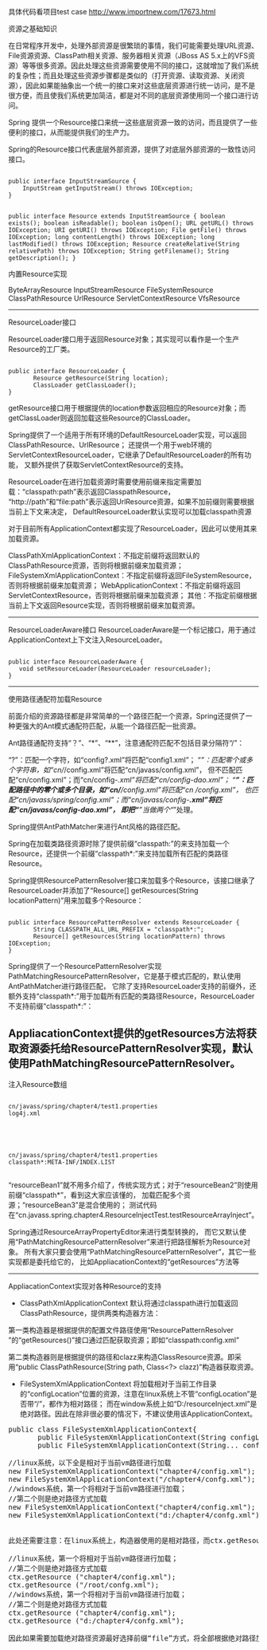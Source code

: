具体代码看项目test case
<http://www.importnew.com/17673.html>

资源之基础知识

在日常程序开发中，处理外部资源是很繁琐的事情，我们可能需要处理URL资源、File资源资源、ClassPath相关资源、服务器相关资源（JBoss AS 5.x上的VFS资源）等等很多资源。因此处理这些资源需要使用不同的接口，这就增加了我们系统的复杂性；而且处理这些资源步骤都是类似的（打开资源、读取资源、关闭资源），因此如果能抽象出一个统一的接口来对这些底层资源进行统一访问，是不是很方便，而且使我们系统更加简洁，都是对不同的底层资源使用同一个接口进行访问。

Spring 提供一个Resource接口来统一这些底层资源一致的访问，而且提供了一些便利的接口，从而能提供我们的生产力。

Spring的Resource接口代表底层外部资源，提供了对底层外部资源的一致性访问接口。

<code>
public interface InputStreamSource {
    InputStream getInputStream() throws IOException;
}
 
public interface Resource extends InputStreamSource {
       boolean exists();
       boolean isReadable();
       boolean isOpen();
       URL getURL() throws IOException;
       URI getURI() throws IOException;
       File getFile() throws IOException;
       long contentLength() throws IOException;
       long lastModified() throws IOException;
       Resource createRelative(String relativePath) throws IOException;
       String getFilename();
       String getDescription();
}
</code>


内置Resource实现

ByteArrayResource
InputStreamResource
FileSystemResource
ClassPathResource
UrlResource
ServletContextResource
VfsResource

---
ResourceLoader接口

ResourceLoader接口用于返回Resource对象；其实现可以看作是一个生产Resource的工厂类。

<code>
public interface ResourceLoader {
       Resource getResource(String location);
       ClassLoader getClassLoader();
}
</code>

getResource接口用于根据提供的location参数返回相应的Resource对象；而getClassLoader则返回加载这些Resource的ClassLoader。

Spring提供了一个适用于所有环境的DefaultResourceLoader实现，可以返回ClassPathResource、UrlResource；
还提供一个用于web环境的ServletContextResourceLoader，它继承了DefaultResourceLoader的所有功能，
又额外提供了获取ServletContextResource的支持。


ResourceLoader在进行加载资源时需要使用前缀来指定需要加载：“classpath:path”表示返回ClasspathResource，
“http://path”和“file:path”表示返回UrlResource资源，如果不加前缀则需要根据当前上下文来决定，
DefaultResourceLoader默认实现可以加载classpath资源


对于目前所有ApplicationContext都实现了ResourceLoader，因此可以使用其来加载资源。

ClassPathXmlApplicationContext：不指定前缀将返回默认的ClassPathResource资源，否则将根据前缀来加载资源；
FileSystemXmlApplicationContext：不指定前缀将返回FileSystemResource，否则将根据前缀来加载资源；
WebApplicationContext：不指定前缀将返回ServletContextResource，否则将根据前缀来加载资源；
其他：不指定前缀根据当前上下文返回Resource实现，否则将根据前缀来加载资源。

---
ResourceLoaderAware接口
ResourceLoaderAware是一个标记接口，用于通过ApplicationContext上下文注入ResourceLoader。

<code>
public interface ResourceLoaderAware {
   void setResourceLoader(ResourceLoader resourceLoader);
}
</code>

---
使用路径通配符加载Resource


前面介绍的资源路径都是非常简单的一个路径匹配一个资源，Spring还提供了一种更强大的Ant模式通配符匹配，从能一个路径匹配一批资源。

Ant路径通配符支持“？”、“*”、“**”，注意通配符匹配不包括目录分隔符“/”：

“?”：匹配一个字符，如“config?.xml”将匹配“config1.xml”；
“*”：匹配零个或多个字符串，如“cn/*/config.xml”将匹配“cn/javass/config.xml”，
但不匹配匹配“cn/config.xml”；而“cn/config-*.xml”将匹配“cn/config-dao.xml”；
 “**”：匹配路径中的零个或多个目录，如“cn/**/config.xml”将匹配“cn /config.xml”，
 也匹配“cn/javass/spring/config.xml”；而“cn/javass/config-**.xml”将匹配“cn/javass/config-dao.xml”，
 即把“**”当做两个“*”处理。
 
Spring提供AntPathMatcher来进行Ant风格的路径匹配。

Spring在加载类路径资源时除了提供前缀“classpath:”的来支持加载一个Resource，还提供一个前缀“classpath*:”来支持加载所有匹配的类路径Resource。

Spring提供ResourcePatternResolver接口来加载多个Resource，该接口继承了ResourceLoader并添加了“Resource[] getResources(String locationPattern)”用来加载多个Resource：

<code>
public interface ResourcePatternResolver extends ResourceLoader {
       String CLASSPATH_ALL_URL_PREFIX = "classpath*:";
       Resource[] getResources(String locationPattern) throws IOException;
}
</code>

Spring提供了一个ResourcePatternResolver实现PathMatchingResourcePatternResolver，它是基于模式匹配的，默认使用AntPathMatcher进行路径匹配，
它除了支持ResourceLoader支持的前缀外，还额外支持“classpath*:”用于加载所有匹配的类路径Resource，ResourceLoader不支持前缀“classpath*:”：

AppliacationContext提供的getResources方法将获取资源委托给ResourcePatternResolver实现，默认使用PathMatchingResourcePatternResolver。
---

注入Resource数组
<code>
<bean id="resourceBean1" class="cn.javass.spring.chapter4.bean.ResourceBean4">
<property name="resources">
        <array>
            <value>cn/javass/spring/chapter4/test1.properties</value>
            <value>log4j.xml</value>
        </array>
    </property>
</bean>
<bean id="resourceBean2" class="cn.javass.spring.chapter4.bean.ResourceBean4">
<property name="resources" value="classpath*:META-INF/INDEX.LIST"/>
</bean>
<bean id="resourceBean3" class="cn.javass.spring.chapter4.bean.ResourceBean4">
<property name="resources">
        <array>
            <value>cn/javass/spring/chapter4/test1.properties</value>
            <value>classpath*:META-INF/INDEX.LIST</value>
        </array>
    </property>
</bean>
</code>

“resourceBean1”就不用多介绍了，传统实现方式；对于“resourceBean2”则使用前缀“classpath*”，看到这大家应该懂的，
加载匹配多个资源；“resourceBean3”是混合使用的；
测试代码在“cn.javass.spring.chapter4.ResourceInjectTest.testResourceArrayInject”。

Spring通过ResourceArrayPropertyEditor来进行类型转换的，
而它又默认使用“PathMatchingResourcePatternResolver”来进行把路径解析为Resource对象。
所有大家只要会使用“PathMatchingResourcePatternResolver”，其它一些实现都是委托给它的，
比如AppliacationContext的“getResources”方法等

---
AppliacationContext实现对各种Resource的支持

+ ClassPathXmlApplicationContext
默认将通过classpath进行加载返回ClassPathResource，提供两类构造器方法：

第一类构造器是根据提供的配置文件路径使用“ResourcePatternResolver ”的“getResources()”接口通过匹配获取资源；即如“classpath:config.xml”

第二类构造器则是根据提供的路径和clazz来构造ClassResource资源。即采用“public ClassPathResource(String path, Class<?> clazz)”构造器获取资源。

+ FileSystemXmlApplicationContext
将加载相对于当前工作目录的“configLocation”位置的资源，注意在linux系统上不管“configLocation”是否带“/”，都作为相对路径；
而在window系统上如“D:/resourceInject.xml”是绝对路径。因此在除非很必要的情况下，不建议使用该ApplicationContext。

<pre>
public class FileSystemXmlApplicationContext{
       public FileSystemXmlApplicationContext(String configLocation);
       public FileSystemXmlApplicationContext(String... configLocations,……);
       
//linux系统，以下全是相对于当前vm路径进行加载
new FileSystemXmlApplicationContext("chapter4/config.xml");
new FileSystemXmlApplicationContext("/chapter4/confg.xml");
//windows系统，第一个将相对于当前vm路径进行加载；
//第二个则是绝对路径方式加载
new FileSystemXmlApplicationContext("chapter4/config.xml");
new FileSystemXmlApplicationContext("d:/chapter4/confg.xml");
 

此处还需要注意：在linux系统上，构造器使用的是相对路径，而ctx.getResource()方法如果以“/”开头则表示获取绝对路径资源，而不带前导“/”将返回相对路径资源。如下：

//linux系统，第一个将相对于当前vm路径进行加载；
//第二个则是绝对路径方式加载
ctx.getResource ("chapter4/config.xml");
ctx.getResource ("/root/confg.xml");
//windows系统，第一个将相对于当前vm路径进行加载；
//第二个则是绝对路径方式加载
ctx.getResource ("chapter4/config.xml");
ctx.getResource ("d:/chapter4/confg.xml");

因此如果需要加载绝对路径资源最好选择前缀“file”方式，将全部根据绝对路径加载。如在linux系统“ctx.getResource (“file:/root/confg.xml”);”。
</pre>